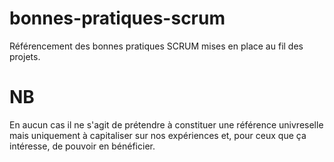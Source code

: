 # bonnes-pratiques-scrum

Référencement des bonnes pratiques SCRUM mises en place au fil des projets.

# NB

En aucun cas il ne s'agit de prétendre à constituer une référence univreselle mais uniquement à capitaliser sur nos expériences et, pour ceux que ça intéresse, de pouvoir en bénéficier.
